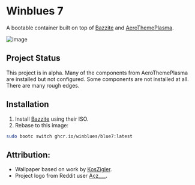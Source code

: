 # Winblues 7

A bootable container built on top of [Bazzite](https://github.com/ublue-os/bazzite) and [AeroThemePlasma](https://gitgud.io/wackyideas/aerothemeplasma).

![image](https://github.com/user-attachments/assets/c7f93eee-f4a0-47e0-aff1-bc4f0de7641b)

## Project Status

This project is in alpha. Many of the components from AeroThemePlasma are installed but not configured. Some components are not installed at all. There are many rough edges.

## Installation

1. Install [Bazzite](https://bazzite.gg) using their ISO.
2. Rebase to this image:

```bash
sudo bootc switch ghcr.io/winblues/blue7:latest
``` 


## Attribution:
- Wallpaper based on work by [KosZigler](https://www.deviantart.com/koszigler/art/Windows-7-Harmony-Style-Wallpaper-Like-Logon-700520270).
- Project logo from Reddit user [Acz___](https://www.reddit.com/r/FrutigerAero/comments/110sgm7/msn_avatars_of_all_colors/).
